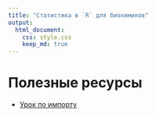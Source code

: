 ```yaml
---
title: "Статистика в `R` для биохимиков"
output: 
  html_document:
    css: style.css
    keep_md: true
---
```


# Полезные ресурсы

* [Урок по импорту](02_Import)
